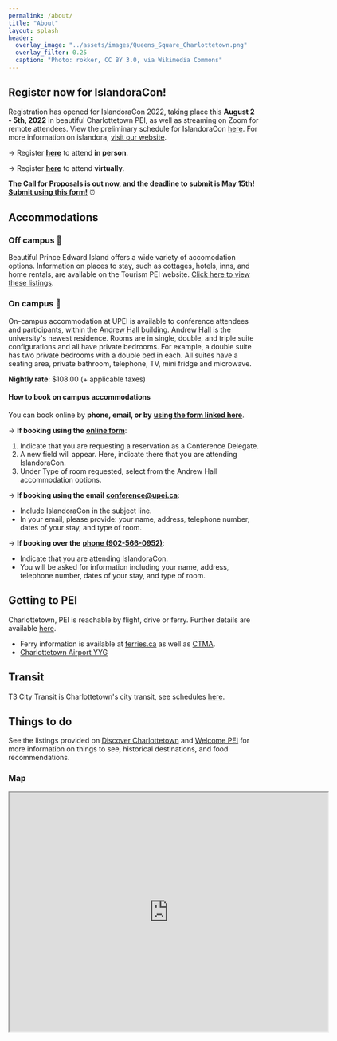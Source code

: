 ```yaml
---
permalink: /about/
title: "About"
layout: splash
header:
  overlay_image: "../assets/images/Queens_Square_Charlottetown.png"
  overlay_filter: 0.25
  caption: "Photo: rokker, CC BY 3.0, via Wikimedia Commons"
---
```


## Register now for IslandoraCon!

Registration has opened for IslandoraCon 2022, taking place this **August 2 - 5th, 2022** in beautiful Charlottetown PEI, as well as streaming on Zoom for remote attendees. View the preliminary schedule for IslandoraCon [here](https://2022.islandora.ca/schedule/). For more information on islandora, [visit our website](https://www.islandora.ca/).

→ Register [**here**](https://www.eventbrite.ca/e/islandoracon-2022-tickets-313517187347) to attend **in person**.

→ Register [**here**](https://www.eventbrite.ca/e/islandoracon-2022-virtual-tickets-317680469837) to attend **virtually**.


**The Call for Proposals is out now, and the deadline to submit is May 15th!** [**Submit using this form!**](https://forms.gle/BhAh5Ch27J5XvvmS8)  ⏰

## Accommodations

### Off campus 🏨

Beautiful Prince Edward Island offers a wide variety of accomodation options. Information on places to stay, such as cottages, hotels, inns, and home rentals, are available on the Tourism PEI website. [Click here to view these listings](https://www.tourismpei.com/where-to-stay).

### On campus 🏫

On-campus accommodation at UPEI is available to conference attendees and participants, within the [Andrew Hall building](https://goo.gl/maps/fbqVWzPmPgLDsxst7).
Andrew Hall is the university's newest residence. Rooms are in single, double, and triple suite configurations and all have private bedrooms. For example, a double suite has two private bedrooms with a double bed in each. All suites have a seating area, private bathroom, telephone, TV, mini fridge and microwave. 

**Nightly rate**: $108.00 (+ applicable taxes)

#### How to book on campus accommodations

You can book online by **phone, email, or by** [**using the form linked here**](https://www.upei.ca/conference/summer-visitors). 

&#8594; **If booking using the** [**online form**](https://www.upei.ca/conference/summer-visitors): 

  1. Indicate that you are requesting a reservation as a Conference Delegate.
  1. A new field will appear. Here, indicate there that you are attending IslandoraCon. 
  2. Under Type of room requested, select from the Andrew Hall accommodation options.

&#8594; **If booking using the email** [**conference@upei.ca**](mailto:conference@upei.ca):
  * Include IslandoraCon in the subject line.
  * In your email, please provide: your name, address, telephone number, dates of your stay, and type of room.

&#8594; **If booking over the** [**phone (902-566-0952)**](tel:9025660952): 
  * Indicate that you are attending IslandoraCon.
  * You will be asked for information including your name, address, telephone number, dates of your stay, and type of room.

## Getting to PEI

Charlottetown, PEI is reachable by flight, drive or ferry. Further details are available [here](https://www.tourismpei.com/about-pei/getting-here).

* Ferry information is available at [ferries.ca](https://www.ferries.ca/book/) as well as [CTMA](https://ctma.ca/en/).
* [Charlottetown Airport YYG](https://flyyyg.com/)

## Transit

T3 City Transit is Charlottetown's city transit, see schedules [here](https://www.t3transit.ca/t3-transit-schedules).

## Things to do

See the listings provided on [Discover Charlottetown](https://www.discovercharlottetown.com/) and [Welcome PEI](https://welcomepei.com/destinations/charlottetown/) for more information on things to see, historical destinations, and food recommendations.

### Map

<div>
  <center>
    <iframe src="https://www.google.com/maps/d/u/0/embed?mid=1L9NxsGf_lu3S4Fdl5ONZWe9A9b5NUH8d&ehbc=2E312F" width="640" height="480"></iframe>
  </center>
</div>
